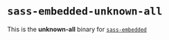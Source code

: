 # `sass-embedded-unknown-all`

This is the **unknown-all** binary for [`sass-embedded`](https://www.npmjs.com/package/sass-embedded)
